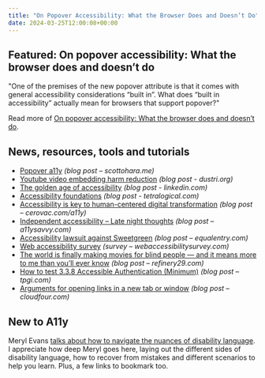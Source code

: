 ```yaml
---
title: "On Popover Accessibility: What the Browser Does and Doesn’t Do"
date: 2024-03-25T12:00:08+00:00
---
```


## Featured: On popover accessibility: What the browser does and doesn’t do

"One of the premises of the new popover attribute is that it comes with general accessibility considerations “built in”. What does “built in accessibility” actually mean for browsers that support popover?"

Read more of [On popover accessibility: What the browser does and doesn’t do](https://hidde.blog/popover-accessibility/).

## News, resources, tools and tutorials

- [Popover a11y](https://www.scottohara.me/blog/2024/03/22/popover-a11y.html) *(blog post – scottohara.me)*
- [Youtube video embedding harm reduction](https://dustri.org/b/youtube-video-embedding-harm-reduction.html) *(blog post - dustri.org)*
- [The golden age of accessibility](https://www.linkedin.com/pulse/golden-age-accessibility-angela-fowler-oalhc) *(blog post - linkedin.com)*
- [Accessibility foundations](https://tetralogical.com/blog/2024/03/18/accessbility-foundations/) *(blog post - tetralogical.com)*
- [Accessibility is key to human-centered digital transformation](https://cerovac.com/a11y/2024/03/accessibility-is-key-to-human-centered-digital-transformation/) *(blog post – cerovac.com/a11y)*
- [Independent accessibility – Late night thoughts](https://a11ysavvy.com/2024/03/17/independent-accessibility-late-night-thoughts/) *(blog post – a11ysavvy.com)*
- [Accessibility lawsuit against Sweetgreen](https://equalentry.com/accessibility-lawsuit-against-sweetgreen/) *(blog post – equalentry.com)*
- [Web accessibility survey](https://webaccessibilitysurvey.com/survey-results/) *(survey – webaccessibilitysurvey.com)*
- [The world is finally making movies for blind people — and it means more to me than you’ll ever know](https://www.refinery29.com/en-au/touch-pictureless-film-blind-person-review) *(blog post – refinery29.com)*
- [How to test 3.3.8 Accessible Authentication (Minimum)](https://www.tpgi.com/how-to-test-3-3-8-accessible-authentication-minimum/) *(blog post – tpgi.com)*
- [Arguments for opening links in a new tab or window](https://cloudfour.com/thinks/arguments-for-opening-links-in-a-new-tab-or-window/) *(blog post – cloudfour.com)*

## New to A11y

Meryl Evans [talks about how to navigate the nuances of disability language](https://meryl.net/disability-language/). I appreciate how deep Meryl goes here, laying out the different sides of disability language, how to recover from mistakes and different scenarios to help you learn. Plus, a few links to bookmark too.

